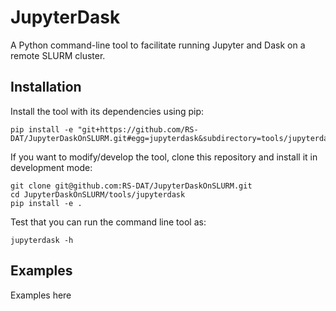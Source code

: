 # JupyterDask

A Python command-line tool to facilitate running Jupyter and Dask on a remote SLURM cluster.

## Installation

Install the tool with its dependencies using pip:

```shell
pip install -e "git+https://github.com/RS-DAT/JupyterDaskOnSLURM.git#egg=jupyterdask&subdirectory=tools/jupyterdask"
```

If you want to modify/develop the tool, clone this repository and install it in development mode:

```shell
git clone git@github.com:RS-DAT/JupyterDaskOnSLURM.git
cd JupyterDaskOnSLURM/tools/jupyterdask
pip install -e .
```

Test that you can run the command line tool as:

```shell
jupyterdask -h
```

## Examples

Examples here
